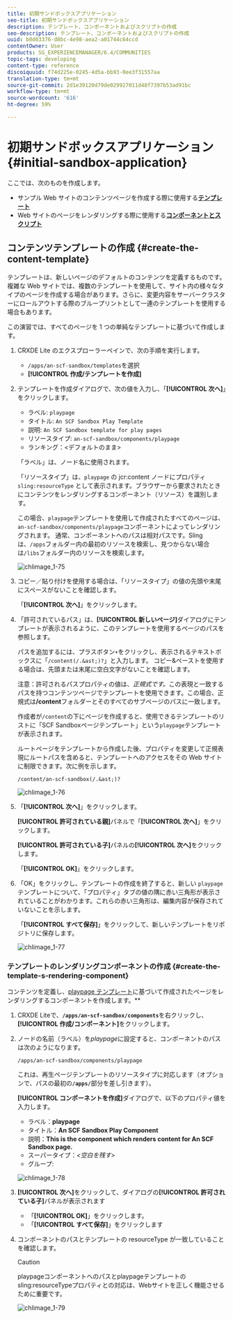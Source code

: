```yaml
---
title: 初期サンドボックスアプリケーション
seo-title: 初期サンドボックスアプリケーション
description: テンプレート、コンポーネントおよびスクリプトの作成
seo-description: テンプレート、コンポーネントおよびスクリプトの作成
uuid: b0d03376-d8bc-4e98-aea2-a01744c64ccd
contentOwner: User
products: SG_EXPERIENCEMANAGER/6.4/COMMUNITIES
topic-tags: developing
content-type: reference
discoiquuid: f74d225e-0245-4d5a-bb93-0ee3f31557aa
translation-type: tm+mt
source-git-commit: 2d1e39120d79de029927011d48f7397b53ad91bc
workflow-type: tm+mt
source-wordcount: '616'
ht-degree: 59%

---
```



# 初期サンドボックスアプリケーション  {#initial-sandbox-application}

ここでは、次のものを作成します。

* サンプル Web サイトのコンテンツページを作成する際に使用する&#x200B;**[テンプレート](#createthepagetemplate)**
* Web サイトのページをレンダリングする際に使用する&#x200B;**[コンポーネントとスクリプト](#create-the-template-s-rendering-component)**

## コンテンツテンプレートの作成 {#create-the-content-template}

テンプレートは、新しいページのデフォルトのコンテンツを定義するものです。複雑な Web サイトでは、複数のテンプレートを使用して、サイト内の様々なタイプのページを作成する場合があります。さらに、変更内容をサーバークラスターにロールアウトする際のブループリントとして一連のテンプレートを使用する場合もあります。

この演習では、すべてのページを 1 つの単純なテンプレートに基づいて作成します。

1. CRXDE Lite のエクスプローラーペインで、次の手順を実行します。

   * `/apps/an-scf-sandbox/templates`を選択
   * **[!UICONTROL 作成/テンプレートを作成]**

1. テンプレートを作成ダイアログで、次の値を入力し、「**[!UICONTROL 次へ]**」をクリックします。

   * ラベル: `playpage`
   * タイトル: `An SCF Sandbox Play Template`
   * 説明: `An SCF Sandbox template for play pages`
   * リソースタイプ: `an-scf-sandbox/components/playpage`
   * ランキング：&lt;デフォルトのまま>

   「ラベル」は、ノード名に使用されます。

   「リソースタイプ」は、`playpage` の jcr:content ノードにプロパティ `sling:resourceType` として表示されます。ブラウザーから要求されたときにコンテンツをレンダリングするコンポーネント（リソース）を識別します。

   この場合、`playpage`テンプレートを使用して作成されたすべてのページは、`an-scf-sandbox/components/playpage`コンポーネントによってレンダリングされます。 通常、コンポーネントへのパスは相対パスです。Slingは、`/apps`フォルダー内の最初のリソースを検索し、見つからない場合は`/libs`フォルダー内のリソースを検索します。

   ![chlimage_1-75](assets/chlimage_1-75.png)

1. コピー／貼り付けを使用する場合は、「リソースタイプ」の値の先頭や末尾にスペースがないことを確認します。

   「**[!UICONTROL 次へ]**」をクリックします。

1. 「許可されているパス」は、**[!UICONTROL 新しいページ]**&#x200B;ダイアログにテンプレートが表示されるように、このテンプレートを使用するページのパスを参照します。

   パスを追加するには、プラスボタン`+`をクリックし、表示されるテキストボックスに「`/content(/.&ast;)?`」と入力します。 コピー&amp;ペーストを使用する場合は、先頭または末尾に空白文字がないことを確認します。

   注意：許可されるパスプロパティの値は、*正規式です。*&#x200B;この表現と一致するパスを持つコンテンツページでテンプレートを使用できます。この場合、正規式は&#x200B;**/content**&#x200B;フォルダーとそのすべてのサブページのパスに一致します。

   作成者が`/content`の下にページを作成すると、使用できるテンプレートのリストに「SCF Sandboxページテンプレート」という`playpage`テンプレートが表示されます。

   ルートページをテンプレートから作成した後、プロパティを変更して正規表現にルートパスを含めると、テンプレートへのアクセスをその Web サイトに制限できます。次に例を示します。

   `/content/an-scf-sandbox(/.&ast;)?`

   ![chlimage_1-76](assets/chlimage_1-76.png)

1. 「**[!UICONTROL 次へ]**」をクリックします。

   **[!UICONTROL 許可されている親]**&#x200B;パネルで「**[!UICONTROL 次へ]**」をクリックします。

   **[!UICONTROL 許可されている子]**&#x200B;パネルの&#x200B;**[!UICONTROL 次へ]**&#x200B;をクリックします。

   「**[!UICONTROL OK]**」をクリックします。

1. 「OK」をクリックし、テンプレートの作成を終了すると、新しい `playpage` テンプレートについて、「プロパティ」タブの値の隅に赤い三角形が表示されていることがわかります。これらの赤い三角形は、編集内容が保存されていないことを示します。

   「**[!UICONTROL すべて保存]**」をクリックして、新しいテンプレートをリポジトリに保存します。

   ![chlimage_1-77](assets/chlimage_1-77.png)

### テンプレートのレンダリングコンポーネントの作成 {#create-the-template-s-rendering-component}

コンテンツを定義し、[playpage テンプレート](#createthepagetemplate)に基づいて作成されたページをレンダリングするコンポーネントを作成します。**

1. CRXDE Liteで、**`/apps/an-scf-sandbox/components`**&#x200B;を右クリックし、**[!UICONTROL 作成/コンポーネント]**&#x200B;をクリックします。
1. ノードの名前（ラベル）を&#x200B;*playpage*&#x200B;に設定すると、コンポーネントのパスは次のようになります。

   `/apps/an-scf-sandbox/components/playpage`

   これは、再生ページテンプレートのリソースタイプに対応します（オプションで、パスの最初の&#x200B;**`/apps/`**&#x200B;部分を差し引きます）。

   **[!UICONTROL コンポーネントを作成]**&#x200B;ダイアログで、以下のプロパティ値を入力します。

   * ラベル：**playpage**
   * タイトル：**An SCF Sandbox Play Component**
   * 説明：**This is the component which renders content for An SCF Sandbox page.**
   * スーパータイプ：*&lt;空白を残す>*
   * グループ:

   ![chlimage_1-78](assets/chlimage_1-78.png)

1. **[!UICONTROL 次へ]**&#x200B;をクリックして、ダイアログの&#x200B;**[!UICONTROL 許可されている子]**&#x200B;パネルが表示されます

   * 「**[!UICONTROL OK]**」をクリックします。
   * 「**[!UICONTROL すべて保存]**」をクリックします

1. コンポーネントのパスとテンプレートの resourceType が一致していることを確認します。

   >[!CAUTION]
   >
   >playpageコンポーネントへのパスとplaypageテンプレートのsling:resourceTypeプロパティとの対応は、Webサイトを正しく機能させるために重要です。

   ![chlimage_1-79](assets/chlimage_1-79.png)